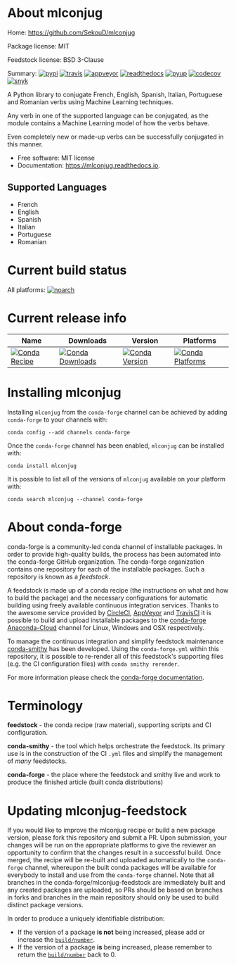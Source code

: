 About mlconjug
==============

Home: https://github.com/SekouD/mlconjug

Package license: MIT

Feedstock license: BSD 3-Clause

Summary: [![pypi](https://img.shields.io/pypi/v/mlconjug.svg)](https://pypi.python.org/pypi/mlconjug)    [![travis](https://img.shields.io/travis/SekouD/mlconjug.svg)](https://travis-ci.org/SekouD/mlconjug)   [![appveyor](https://ci.appveyor.com/api/projects/status/6iatj101xxfehbo8/branch/master?svg=true)](https://ci.appveyor.com/project/SekouD/mlconjug) [![readthedocs](https://readthedocs.org/projects/mlconjug/badge/?version=latest)](https://mlconjug.readthedocs.io/en/latest/?badge=latest)  [![pyup](https://pyup.io/repos/github/SekouD/mlconjug/shield.svg)](https://pyup.io/repos/github/SekouD/mlconjug/)   [![codecov](https://codecov.io/gh/SekouD/mlconjug/branch/master/graph/badge.svg)](https://codecov.io/gh/SekouD/mlconjug)    [![snyk](https://snyk.io/test/github/SekouD/mlconjug/badge.svg?targetFile=requirements.txt)](https://snyk.io/test/github/SekouD/mlconjug?targetFile=requirements.txt)



A Python library to conjugate French, English, Spanish, Italian, Portuguese and Romanian verbs using Machine Learning techniques.



Any verb in one of the supported language can be conjugated, as the module contains a Machine Learning model of how the verbs behave.

Even completely new or made-up verbs can be successfully conjugated in this manner.



* Free software: MIT license
 * Documentation: https://mlconjug.readthedocs.io.

Supported Languages
 -------------------


- French
 - English
 - Spanish
 - Italian
 - Portuguese
 - Romanian








Current build status
====================

All platforms:
[![noarch](https://img.shields.io/circleci/project/github/conda-forge/mlconjug-feedstock/master.svg?label=noarch)](https://circleci.com/gh/conda-forge/mlconjug-feedstock)

Current release info
====================

| Name | Downloads | Version | Platforms |
| --- | --- | --- | --- |
| [![Conda Recipe](https://img.shields.io/badge/recipe-mlconjug-green.svg)](https://anaconda.org/conda-forge/mlconjug) | [![Conda Downloads](https://img.shields.io/conda/dn/conda-forge/mlconjug.svg)](https://anaconda.org/conda-forge/mlconjug) | [![Conda Version](https://img.shields.io/conda/vn/conda-forge/mlconjug.svg)](https://anaconda.org/conda-forge/mlconjug) | [![Conda Platforms](https://img.shields.io/conda/pn/conda-forge/mlconjug.svg)](https://anaconda.org/conda-forge/mlconjug) |

Installing mlconjug
===================

Installing `mlconjug` from the `conda-forge` channel can be achieved by adding `conda-forge` to your channels with:

```
conda config --add channels conda-forge
```

Once the `conda-forge` channel has been enabled, `mlconjug` can be installed with:

```
conda install mlconjug
```

It is possible to list all of the versions of `mlconjug` available on your platform with:

```
conda search mlconjug --channel conda-forge
```


About conda-forge
=================

conda-forge is a community-led conda channel of installable packages.
In order to provide high-quality builds, the process has been automated into the
conda-forge GitHub organization. The conda-forge organization contains one repository
for each of the installable packages. Such a repository is known as a *feedstock*.

A feedstock is made up of a conda recipe (the instructions on what and how to build
the package) and the necessary configurations for automatic building using freely
available continuous integration services. Thanks to the awesome service provided by
[CircleCI](https://circleci.com/), [AppVeyor](http://www.appveyor.com/)
and [TravisCI](https://travis-ci.org/) it is possible to build and upload installable
packages to the [conda-forge](https://anaconda.org/conda-forge)
[Anaconda-Cloud](http://docs.anaconda.org/) channel for Linux, Windows and OSX respectively.

To manage the continuous integration and simplify feedstock maintenance
[conda-smithy](http://github.com/conda-forge/conda-smithy) has been developed.
Using the ``conda-forge.yml`` within this repository, it is possible to re-render all of
this feedstock's supporting files (e.g. the CI configuration files) with ``conda smithy rerender``.

For more information please check the [conda-forge documentation](https://conda-forge.org/docs/).

Terminology
===========

**feedstock** - the conda recipe (raw material), supporting scripts and CI configuration.

**conda-smithy** - the tool which helps orchestrate the feedstock.
                   Its primary use is in the construction of the CI ``.yml`` files
                   and simplify the management of *many* feedstocks.

**conda-forge** - the place where the feedstock and smithy live and work to
                  produce the finished article (built conda distributions)


Updating mlconjug-feedstock
===========================

If you would like to improve the mlconjug recipe or build a new
package version, please fork this repository and submit a PR. Upon submission,
your changes will be run on the appropriate platforms to give the reviewer an
opportunity to confirm that the changes result in a successful build. Once
merged, the recipe will be re-built and uploaded automatically to the
`conda-forge` channel, whereupon the built conda packages will be available for
everybody to install and use from the `conda-forge` channel.
Note that all branches in the conda-forge/mlconjug-feedstock are
immediately built and any created packages are uploaded, so PRs should be based
on branches in forks and branches in the main repository should only be used to
build distinct package versions.

In order to produce a uniquely identifiable distribution:
 * If the version of a package **is not** being increased, please add or increase
   the [``build/number``](http://conda.pydata.org/docs/building/meta-yaml.html#build-number-and-string).
 * If the version of a package **is** being increased, please remember to return
   the [``build/number``](http://conda.pydata.org/docs/building/meta-yaml.html#build-number-and-string)
   back to 0.